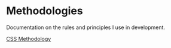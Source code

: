 Methodologies
=============

Documentation on the rules and principles I use in development.

[CSS Methodology](tree/master/css)